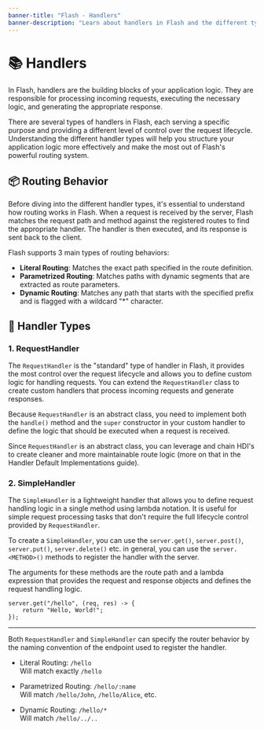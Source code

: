 ```yaml
---
banner-title: "Flash - Handlers"
banner-description: "Learn about handlers in Flash and the different types available."
---
```


# 📚 Handlers

In Flash, handlers are the building blocks of your application logic. They are responsible for processing incoming requests, executing the necessary logic, and generating the appropriate response.

There are several types of handlers in Flash, each serving a specific purpose and providing a different level of control over the request lifecycle. Understanding the different handler types will help you structure your application logic more effectively and make the most out of Flash's powerful routing system.

## 📦 Routing Behavior

Before diving into the different handler types, it's essential to understand how routing works in Flash. When a request is received by the server, Flash matches the request path and method against the registered routes to find the appropriate handler. The handler is then executed, and its response is sent back to the client.

Flash supports 3 main types of routing behaviors:

- **Literal Routing**: Matches the exact path specified in the route definition.
- **Parametrized Routing**: Matches paths with dynamic segments that are extracted as route parameters.
- **Dynamic Routing**: Matches any path that starts with the specified prefix and is flagged with a wildcard "*" character.

## 📌 Handler Types

### 1. RequestHandler

The `RequestHandler` is the "standard" type of handler in Flash, it provides the most control over the request lifecycle and allows you to define custom logic for handling requests.
You can extend the `RequestHandler` class to create custom handlers that process incoming requests and generate responses.

Because `RequestHandler` is an abstract class, you need to implement both the `handle()` method and the `super` constructor in your custom handler to define the logic that should be executed
when a request is received.

Since `RequestHandler` is an abstract class, you can leverage and chain HDI's to create cleaner and more maintainable route logic (more on that in the Handler Default Implementations guide).

### 2. SimpleHandler

The `SimpleHandler` is a lightweight handler that allows you to define request handling logic in a single method using lambda notation.
It is useful for simple request processing tasks that don't require the full lifecycle control provided by `RequestHandler`.

To create a `SimpleHandler`, you can use the `server.get()`, `server.post()`, `server.put()`, `server.delete()` etc.
in general, you can use the `server.<METHOD>()` methods to register the handler with the server.

The arguments for these methods are the route path and a lambda expression that provides
the request and response objects and defines the request handling logic.

```java[Example]
server.get("/hello", (req, res) -> {
    return "Hello, World!";
});
```

---

Both `RequestHandler` and `SimpleHandler` can specify the router behavior
by the naming convention of the endpoint used to register the handler.

- Literal Routing: `/hello` <br>
Will match exactly `/hello`

- Parametrized Routing: `/hello/:name` <br>
Will match `/hello/John`, `/hello/Alice`, etc.

- Dynamic Routing: `/hello/*` <br>
Will match `/hello/../..`